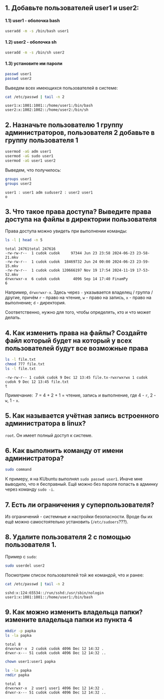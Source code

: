 ## **1. Добавьте пользователей user1 и user2:**
#### **1.1) user1 - оболочка bash**

```bash
useradd -m -s /bin/bash user1
```
#### **1.2) user2 - оболочка sh**

```bash
useradd -m -s /bin/sh user2
```

#### **1.3) установите им пароли**

```bash
passwd user1
passwd user2
```

Выведем всех имеющихся пользователей в системе:

```bash
cat /etc/passwd | tail -n 2
```
```output
user1:x:1001:1001::/home/user1:/bin/bash
user2:x:1002:1002::/home/user2:/bin/sh
```

## **2. Назначьте пользователю 1 группу администраторов, пользователя 2 добавьте в группу пользователя 1**

```bash
usermod -aG adm user1
usermod -aG sudo user1
usermod -aG user1 user2
```

Выведем, что получилось:

```bash
groups user1
groups user2
```
```output
user1 : user1 adm suduser2 : user2 user1
o
```

## **3. Что такое права доступа? Выведите права доступа на файлы в директории пользователя**

Права доступа можно увидеть при выполнении команды:

```bash
ls -l | head -n 5
```
```output
total 24761total 247616
-rw-rw-r--  1 cudok cudok     97344 Jun 23 23:58 2024-06-23 23-58-21.mkv
-rw-rw-r--  1 cudok cudok  18469732 Jun 24 00:00 2024-06-23 23-59-15.mkv
-rw-rw-r--  1 cudok cudok 120666197 Nov 19 17:54 2024-11-19 17-53-52.mkv
drwxrwxr-x  6 cudok cudok      4096 Sep 14 17:40 FinamPy
6
```

Например, `drwxrwxr-x`. Здесь через `-` указывается владелец / группа / другие, причём `r` - право на чтение, `w` - право на запись, `x` - право на выполнение; `d` - директория.

Соответственно, нужно для того, чтобы определять, кто и что может делать.

## **4. Как изменить права на файлы? Создайте файл который будет на который у всех пользователей будут все возможные права**

```bash
ls -l file.txt
chmod 777 file.txt
ls -l file.txt
```
```output
-rw-rw-r-- 1 cudok cudok 9 Dec 12 13:45 file.tx-rwxrwxrwx 1 cudok cudok 9 Dec 12 13:45 file.txt
t
```

Примечание:  7 = 4 + 2 + 1 = чтение, запись и выполнение, где 4 - `r`, 2 - `w`, 1 - `x`.

## **5. Как называется учётная запись встроенного администратора в linux?**

`root`. Он имеет полный доступ к системе.

## **6. Как выполнить команду от имени администратора?**

```bash
sudo command
```

К примеру,  я на KUbuntu выполнял `sudo passwd user1`. Иначе мне выводило, что я бесправный. Ещё можно без пароля попасть в админку через команду `sudo -i`.

## **7. Есть ли ограничения у суперпользователя?**

Из ограничений - системные и настройки безопасности. Вроде бы их ещё можно самостоятельно установить (`/etc/sudoers`???). 

## **8. Удалите пользователя 2 с помощью пользователя 1.**

Пример с `sudo`:

```bash
sudo userdel user2
```

Посмотрим список пользователей той же командой, что и ранее:

```bash
cat /etc/passwd | tail -n 2
```
```output
sshd:x:124:65534::/run/sshd:/usr/sbin/nologin
user1:x:1001:1001::/home/user1:/bin/bash
```

## **9. Как можно изменить владельца папки? измените владельца папки из пункта 4**

```bash
mkdir -p papka
ls -la papka
```
```output
total 8
drwxrwxr-x  2 cudok cudok 4096 Dec 12 14:32 .
drwxr-x--- 51 cudok cudok 4096 Dec 12 14:32 ..
```

```bash
chown user1:user1 papka
```

```bash
ls -la papka
rmdir papka
```
```output
total 8
drwxrwxr-x  2 user1 user1 4096 Dec 12 14:32 .
drwxr-x--- 51 cudok cudok 4096 Dec 12 14:32 ..
```



